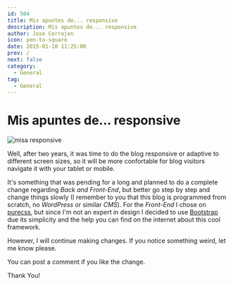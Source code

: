```yaml
---
id: 504
title: Mis apuntes de... responsive
description: Mis apuntes de... responsive
author: Jose Cerrejon
icon: pen-to-square
date: 2015-01-10 11:25:00
prev: /
next: false
category:
  - General
tag:
  - General
---
```


# Mis apuntes de... responsive

![misa responsive](/images/2015/01/misa_responsive.jpg)

Well, after two years, it was time to do the blog responsive or adaptive to different screen sizes, so it will be more confortable for blog visitors navigate it with your tablet or mobile.

It's something that was pending for a long and planned to do a complete change regarding *Back and Front-End*, but better go step by step and change things slowly (I remember to you that this blog is programmed from scratch, no *WordPress* or similar *CMS*). For the *Front-End* I chose on [purecss](http://purecss.io/), but since I'm not an expert in design I decided to use [Bootstrap](http://getbootstrap.com/) due its simplicity and the help you can find on the internet  about this cool framework.

However, I will continue making changes. If you notice something weird, let me know please.

You can post a comment if you like the change.

Thank You!